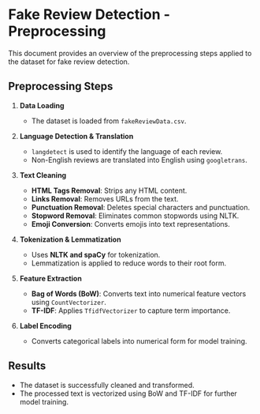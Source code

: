 # Fake Review Detection - Preprocessing

This document provides an overview of the preprocessing steps applied to the dataset for fake review detection.

## **Preprocessing Steps**

1. **Data Loading**
   - The dataset is loaded from `fakeReviewData.csv`.

2. **Language Detection & Translation**
   - `langdetect` is used to identify the language of each review.
   - Non-English reviews are translated into English using `googletrans`.

3. **Text Cleaning**
   - **HTML Tags Removal**: Strips any HTML content.
   - **Links Removal**: Removes URLs from the text.
   - **Punctuation Removal**: Deletes special characters and punctuation.
   - **Stopword Removal**: Eliminates common stopwords using NLTK.
   - **Emoji Conversion**: Converts emojis into text representations.

4. **Tokenization & Lemmatization**
   - Uses **NLTK and spaCy** for tokenization.
   - Lemmatization is applied to reduce words to their root form.

5. **Feature Extraction**
   - **Bag of Words (BoW)**: Converts text into numerical feature vectors using `CountVectorizer`.
   - **TF-IDF**: Applies `TfidfVectorizer` to capture term importance.

6. **Label Encoding**
   - Converts categorical labels into numerical form for model training.

## **Results**
- The dataset is successfully cleaned and transformed.
- The processed text is vectorized using BoW and TF-IDF for further model training.
